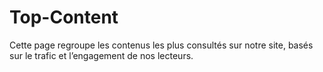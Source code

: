 # Top-Content
Cette page regroupe les contenus les plus consultés sur notre site, basés sur le trafic et l’engagement de nos lecteurs.
